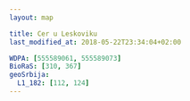 ```yaml
---
layout: map

title: Cer u Leskoviku
last_modified_at: 2018-05-22T23:34:04+02:00

WDPA: [555589061, 555589073]
BioRaS: [310, 367]
geoSrbija:
  L1_182: [112, 124]
---
```

